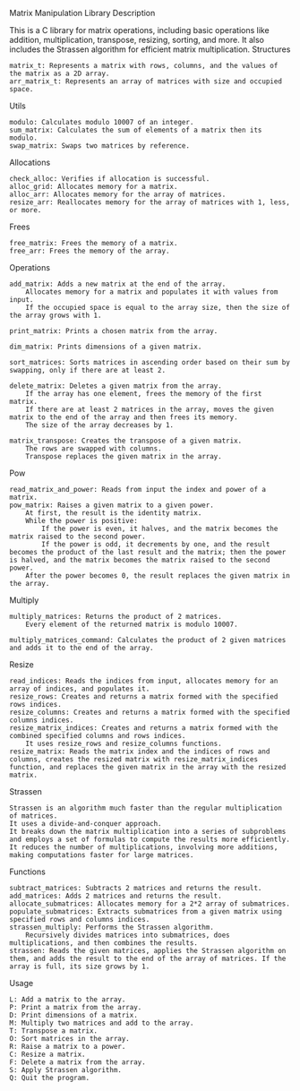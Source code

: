 Matrix Manipulation Library
Description

This is a C library for matrix operations, including basic operations like addition, multiplication, transpose, resizing, sorting, and more. It also includes the Strassen algorithm for efficient matrix multiplication.
Structures

    matrix_t: Represents a matrix with rows, columns, and the values of the matrix as a 2D array.
    arr_matrix_t: Represents an array of matrices with size and occupied space.

Utils

    modulo: Calculates modulo 10007 of an integer.
    sum_matrix: Calculates the sum of elements of a matrix then its modulo.
    swap_matrix: Swaps two matrices by reference.

Allocations

    check_alloc: Verifies if allocation is successful.
    alloc_grid: Allocates memory for a matrix.
    alloc_arr: Allocates memory for the array of matrices.
    resize_arr: Reallocates memory for the array of matrices with 1, less, or more.

Frees

    free_matrix: Frees the memory of a matrix.
    free_arr: Frees the memory of the array.

Operations

    add_matrix: Adds a new matrix at the end of the array.
        Allocates memory for a matrix and populates it with values from input.
        If the occupied space is equal to the array size, then the size of the array grows with 1.

    print_matrix: Prints a chosen matrix from the array.

    dim_matrix: Prints dimensions of a given matrix.

    sort_matrices: Sorts matrices in ascending order based on their sum by swapping, only if there are at least 2.

    delete_matrix: Deletes a given matrix from the array.
        If the array has one element, frees the memory of the first matrix.
        If there are at least 2 matrices in the array, moves the given matrix to the end of the array and then frees its memory.
        The size of the array decreases by 1.

    matrix_transpose: Creates the transpose of a given matrix.
        The rows are swapped with columns.
        Transpose replaces the given matrix in the array.

Pow

    read_matrix_and_power: Reads from input the index and power of a matrix.
    pow_matrix: Raises a given matrix to a given power.
        At first, the result is the identity matrix.
        While the power is positive:
            If the power is even, it halves, and the matrix becomes the matrix raised to the second power.
            If the power is odd, it decrements by one, and the result becomes the product of the last result and the matrix; then the power is halved, and the matrix becomes the matrix raised to the second power.
        After the power becomes 0, the result replaces the given matrix in the array.

Multiply

    multiply_matrices: Returns the product of 2 matrices.
        Every element of the returned matrix is modulo 10007.

    multiply_matrices_command: Calculates the product of 2 given matrices and adds it to the end of the array.

Resize

    read_indices: Reads the indices from input, allocates memory for an array of indices, and populates it.
    resize_rows: Creates and returns a matrix formed with the specified rows indices.
    resize_columns: Creates and returns a matrix formed with the specified columns indices.
    resize_matrix_indices: Creates and returns a matrix formed with the combined specified columns and rows indices.
        It uses resize_rows and resize_columns functions.
    resize_matrix: Reads the matrix index and the indices of rows and columns, creates the resized matrix with resize_matrix_indices function, and replaces the given matrix in the array with the resized matrix.

Strassen

    Strassen is an algorithm much faster than the regular multiplication of matrices.
    It uses a divide-and-conquer approach.
    It breaks down the matrix multiplication into a series of subproblems and employs a set of formulas to compute the results more efficiently.
    It reduces the number of multiplications, involving more additions, making computations faster for large matrices.

Functions

    subtract_matrices: Subtracts 2 matrices and returns the result.
    add_matrices: Adds 2 matrices and returns the result.
    allocate_submatrices: Allocates memory for a 2*2 array of submatrices.
    populate_submatrices: Extracts submatrices from a given matrix using specified rows and columns indices.
    strassen_multiply: Performs the Strassen algorithm.
        Recursively divides matrices into submatrices, does multiplications, and then combines the results.
    strassen: Reads the given matrices, applies the Strassen algorithm on them, and adds the result to the end of the array of matrices. If the array is full, its size grows by 1.

Usage

    L: Add a matrix to the array.
    P: Print a matrix from the array.
    D: Print dimensions of a matrix.
    M: Multiply two matrices and add to the array.
    T: Transpose a matrix.
    O: Sort matrices in the array.
    R: Raise a matrix to a power.
    C: Resize a matrix.
    F: Delete a matrix from the array.
    S: Apply Strassen algorithm.
    Q: Quit the program.
